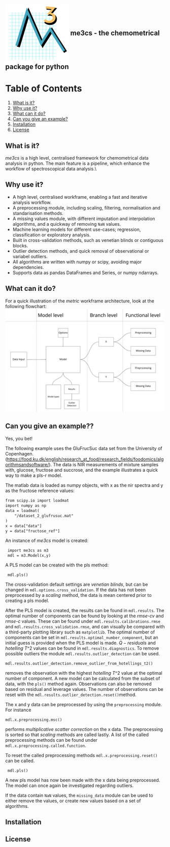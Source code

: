 
<h2> 
<img src="https://github.com/DanielHoj/me3cs/blob/master/me3cs_logo.png" width="200"  align = "center">
 me3cs - the chemometrical package for python
</h2>



# Table of Contents
1. [What is it?](#What_is_it)
2. [Why use it?](#why_use_it)
3. [What can it do?](#What_can_it_do)
4. [Can you give an example?](#Example)
5. [Installation](#Installation)
6. [License](#License)

## What is it? <a name="What_is_it"></a>
*me3cs* is a high level, centralised framework for chemometrical data analysis in python. The main feature is a pipeline, which enhance the workflow of spectroscopical data analysis.\


## Why use it? <a name="why_use_it"></a>
* A high level, centralised workframe, enabling a fast and iterative analysis workflow. 
* A preprocessing module, including scaling, filtering, normalisation and standarisation methods.
* A missing values module, with different imputation and interpolation algorithms, and a quickway of removing `NaN` values.
* Machine learning models for different use-cases; regression, classification or exploratory analysis.
* Built in cross-validation methods, such as venetian blinds or contiguous blocks.
* Outlier detection methods, and quick removal of observational or variabel outliers.
* All algorithms are written with numpy or scipy, avoiding major dependencies.
* Supports data as pandas DataFrames and Series, or numpy ndarrays.

## What can it do? <a name="What_can_it_do"></a>
For a quick illustration of the *metric* workframe architecture, look at the following flowchart: \
<img src="https://github.com/DanielHoj/me3cs/blob/master/flowchart_model.jpg" width="500">

## Can you give an example?? <a name="Example"></a>
Yes, you bet!

The following example uses the GluFrucSuc data set from the University of Copenhagen. (https://food.ku.dk/english/research_at_food/research_fields/foodomics/algorithmsandsoftware/).
The data is NIR measurements of mixture samples with, glucose, fructose and succrose, and the example illustrates a quick way to make a pls-r model.

The matlab data is loaded as numpy objects, with x as the nir spectra and y as the fructose reference values:

    from scipy.io import loadmat
    import numpy as np
    data = loadmat(
        "/dataset_2_glufrusuc.mat"
    )
    x = data["data"]
    y = data["fructose_ref"]

An instance of *me3cs* model is created:

     import me3cs as m3
     mdl = m3.Model(x,y)
    
A PLS model can be created with the pls method:

     mdl.pls()
     
The cross-validation default settings are *venetian blinds*, but can be changed in ``mdl.options.cross_validation``. If the data has not been preprocessed by a *scaling* method, the data is mean centered prior to creating a pls model.

After the PLS model is created, the results can be found in ``mdl.results``. The optimal number of components can be found by looking at the *rmse-cv* and *rmse-c* values. These can be found under ``mdl.results.calibrations.rmse`` and ``mdl.results.cross_validation.rmse``, and can visually be compared with a third-party plotting library such as ``matplotlib``. The optimal number of components can be set in ``mdl.results.optimal_number_component``, but an initial guess is provided when the PLS model is made.  $Q-residuals$ and $hotelling\ T\^2$ values can be found in ``mdl.results.diagnostics``. To remove possible outliers the module ``mdl.results.outlier_detection`` can be used. 

    mdl.results.outlier_detection.remove_outlier_from_hotellings_t2()

removes the observation with the highest $hotelling\ T\^2$ value at the optimal number of component. A new model can be calculated from the subset of data, with the ``pls()`` method again. Observations can also be removed based on residual and leverage values. The number of observations can be reset with the ``mdl.results.outlier_detection.reset()``method.

The x and y data can be preprocessed by using the ``preprocessing`` module. For instance

    mdl.x.preprocessing.msc()
    
performs *multiplicative scatter correction* on the x data. The preprocessing is sorted so that *scaling* methods are called lastly. A list of the called preprocessing methods can be found under ``mdl.x.preprocessing.called.function``.

To reset the called preprocessing methods ``mdl.x.preprocessing.reset()`` can be called.

     mdl.pls()
     
A new pls model has now been made with the x data being preprocessed. The model can once again be investigated regarding outliers.

If the data contain ``NaN`` values, the ``missing_data`` module can be used to either remove the values, or create new values based on a set of algorithms.


   

## Installation <a name="Installation"></a>

## License <a name="License"></a>
